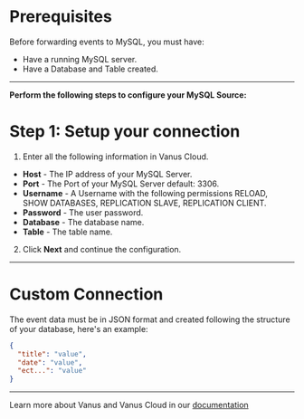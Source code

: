 #  
# Prerequisites

Before forwarding events to MySQL, you must have:

- Have a running MySQL server.
- Have a Database and Table created.

---

**Perform the following steps to configure your MySQL Source:**

# Step 1: Setup your connection 

1. Enter all the following information in Vanus Cloud.
- **Host** - The IP address of your MySQL Server.
- **Port** - The Port of your MySQL Server default: 3306.
- **Username** - A Username with the following permissions RELOAD, SHOW DATABASES, REPLICATION SLAVE, REPLICATION CLIENT.
- **Password** - The user password.
- **Database** - The database name.
- **Table** - The table name.

2. Click **Next** and continue the configuration.

---

# Custom Connection

The event data must be in JSON format and created following the structure of your database, here's an example:

```json
{
  "title": "value",
  "date": "value",
  "ect...": "value"
}
```


---

Learn more about Vanus and Vanus Cloud in our [documentation](https://docs.vanus.ai/getting-started/what-is-vanus)
